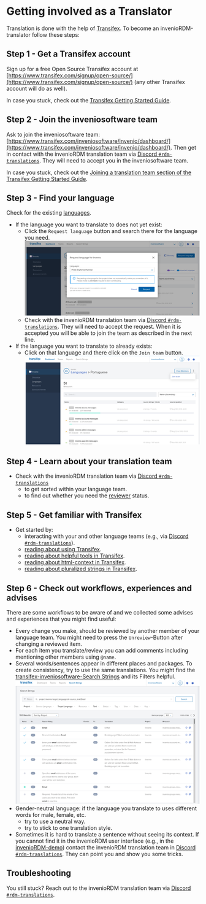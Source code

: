 # Getting involved as a Translator

Translation is done with the help of [Transifex](https://www.transifex.com/). To become an invenioRDM-translator follow these steps:

## Step 1 - Get a Transifex account

Sign up for a free Open Source Transifex account at [https://www.transifex.com/signup/open-source/](https://www.transifex.com/signup/open-source/) (any other Transifex account will do as well).

In case you stuck, check out the [Transifex Getting Started Guide](https://docs.transifex.com/getting-started-1/translators).

## Step 2 - Join the inveniosoftware team

Ask to join the inveniosoftware team: [https://www.transifex.com/inveniosoftware/invenio/dashboard/](https://www.transifex.com/inveniosoftware/invenio/dashboard/).
Then get in contact with the invenioRDM translation team via [Discord `#rdm-translations`](https://discord.gg/Ya7qSG43Br). They will need to accept you in the inveniosoftware team.

In case you stuck, check out the [Joining a translation team section of the Transifex Getting Started Guide](https://docs.transifex.com/getting-started-1/translators#joining-a-translation-team).

## Step 3 - Find your language

Check for the existing [languages](https://www.transifex.com/inveniosoftware/invenio/languages/).

- If the language you want to translate to does not yet exist:
    - Click the `Request language` button and search there for the language you need.
      ![](transifex-request-language.png)
    - Check with the invenioRDM translation team via [Discord `#rdm-translations`](https://discord.gg/Ya7qSG43Br). They will need to accept the request. When it is accepted you will be able to join the team as described in the next line.
- If the language you want to translate to already exists:
    - Click on that language and there click on the `Join team` button.
      ![](transifex-join-team.png)

## Step 4 - Learn about your translation team

- Check with the invenioRDM translation team via [Discord `#rdm-translations`](https://discord.gg/Ya7qSG43Br)
    - to get sorted within your language team.
    - to find out whether you need the [reviewer](https://docs.transifex.com/teams/understanding-user-roles#reviewers) status.

## Step 5 - Get familiar with Transifex

- Get started by:
    - interacting with your and other language teams (e.g., via [Discord `#rdm-translations`](https://discord.gg/Ya7qSG43Br)).
    - [reading about using Transifex](https://docs.transifex.com/translation/translating-with-the-web-editor).
    - [reading about helpful tools in Transifex](https://docs.transifex.com/translation/tools-in-the-editor).
    - [reading about html-context in Transifex](https://docs.transifex.com/translation/html-files).
    - [reading about pluralized strings in Transifex](https://docs.transifex.com/localization-tips-workflows/plurals-and-genders#how-pluralized-strings-are-handled-by-transifex).

## Step 6 - Check out workflows, experiences and advises

There are some workflows to be aware of and we collected some advises and experiences that you might find useful:

- Every change you make, should be reviewed by another member of your language team. You might need to press the `Unreview`-Button after changing a reviewed item.
- For each item you translate/review you can add comments including mentioning other members using `@name`.
- Several words/sentences appear in different places and packages. To create consistency, try to use the same translations. You might find the [transifex-inveniosoftware-Search Strings](https://www.transifex.com/inveniosoftware/search/) and its Filters helpful.
![](transifex-search-strings.png)
- Gender-neutral language: if the language you translate to uses different words for male, female, etc.
    - try to use a neutral way.
    - try to stick to one translation style.
- Sometimes it is hard to translate a sentence without seeing its context. If you cannot find it in the invenioRDM user interface (e.g., in the [invenioRDM-demo](https://inveniordm.web.cern.ch/)) contact the invenioRDM translation team in [Discord `#rdm-translations`](https://discord.gg/Ya7qSG43Br). They can point you and show you some tricks.

## Troubleshooting

You still stuck? Reach out to the invenioRDM translation team via [Discord `#rdm-translations`](https://discord.gg/Ya7qSG43Br).
